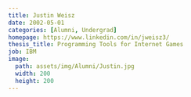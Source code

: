 ```yaml
---
title: Justin Weisz
date: 2002-05-01
categories: [Alumni, Undergrad]
homepage: https://www.linkedin.com/in/jweisz3/
thesis_title: Programming Tools for Internet Games
job: IBM
image:
  path: assets/img/Alumni/Justin.jpg
  width: 200
  height: 200
---
```


